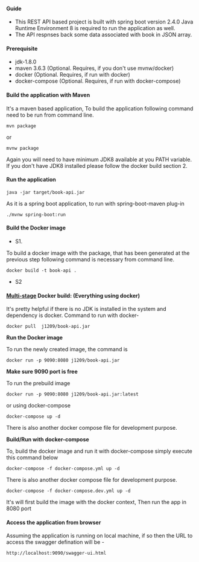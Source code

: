 #### Guide

* This REST API based project is built with spring boot version 2.4.0 Java Runtime Environment 8 is 
required to run the application as well.
* The API respnses back some data associated with book in JSON array. 
#### Prerequisite
* jdk-1.8.0
* maven 3.6.3 (Optional. Requires, if you don't use mvnw/docker)
* docker (Optional. Requires, if run with docker)
* docker-compose (Optional. Requires, if run with docker-compose)

#### Build the application with Maven
It's a maven based application, To build the application following command need to be run from command line.

```
mvn package
```
or

```
mvnw package
```
Again you will need to have minimum JDK8 available at you PATH variable. 
If you don't have JDK8 installed please follow the docker build section 2.

#### Run the application

```aidl
java -jar target/book-api.jar
```
As it is a spring boot application, to run with spring-boot-maven plug-in
```aidl
./mvnw spring-boot:run
```

#### Build the Docker image
   
* S1.

To build a docker image with the package, that has been generated at the previous step following command is necessary from command line.

```aidl
docker build -t book-api .
```

* S2

#### [Multi-stage](https://docs.docker.com/develop/develop-images/multistage-build/) Docker build: (Everything using docker)

It's pretty helpful if there is no JDK is installed in the system and dependency is docker.
Command to run with docker-
```
docker pull  j1209/book-api.jar
```

**Run the Docker image**

To run the newly created image, the command is 
```
docker run -p 9090:8080 j1209/book-api.jar
```

**Make sure 9090 port is free**

To run the prebuild image

```aidl
docker run -p 9090:8080 j1209/book-api.jar:latest
```

or using docker-compose

```
docker-compose up -d
```
There is also another docker compose file for development purpose.

**Build/Run with docker-compose**

To, build the docker image and run it with docker-compose simply execute this command below

```aidl
docker-compose -f docker-compose.yml up -d
```

There is also another docker compose file for development purpose.
```aidl
docker-compose -f docker-compose.dev.yml up -d
```
It's will first build the image with the docker context, Then run the app in 8080 port


#### Access the application from browser

Assuming the application is running on local machine, if so then the URL to access the swagger defination will be -

```aidl
http://localhost:9090/swagger-ui.html
```